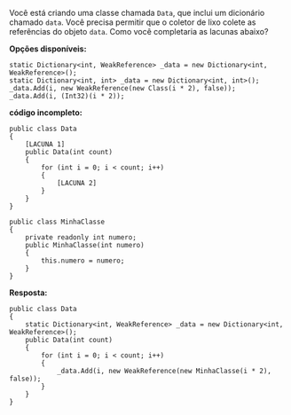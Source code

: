 ﻿Você está criando uma classe chamada `Data`, que inclui um dicionário chamado `data`. 
Você precisa permitir que o coletor de lixo colete as referências do objeto `data`.
Como você completaria as lacunas abaixo? 


**Opções disponíveis:**

```
static Dictionary<int, WeakReference> _data = new Dictionary<int, WeakReference>();
static Dictionary<int, int> _data = new Dictionary<int, int>();
_data.Add(i, new WeakReference(new Class(i * 2), false));
_data.Add(i, (Int32)(i * 2));
```

**código incompleto:**

```
public class Data
{
	[LACUNA 1]
	public Data(int count)
	{
		for (int i = 0; i < count; i++)
		{
			[LACUNA 2]
		}
	}
}
	
public class MinhaClasse
{
	private readonly int numero;
	public MinhaClasse(int numero)
	{
		this.numero = numero;
	}
}
```

**Resposta:**

```
public class Data
{
	static Dictionary<int, WeakReference> _data = new Dictionary<int, WeakReference>();
	public Data(int count)
	{
		for (int i = 0; i < count; i++)
		{
			_data.Add(i, new WeakReference(new MinhaClasse(i * 2), false));
		}
	}
}
```
